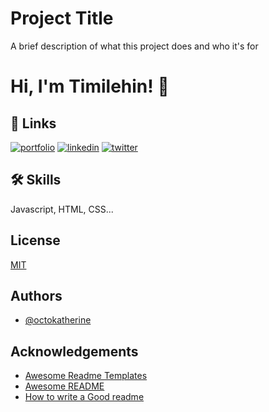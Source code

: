 
# Project Title

A brief description of what this project does and who it's for


# Hi, I'm Timilehin! 👋


## 🔗 Links
[![portfolio](https://img.shields.io/badge/my_portfolio-000?style=for-the-badge&logo=ko-fi&logoColor=white)](https://atimscreatives.com/)
[![linkedin](https://img.shields.io/badge/linkedin-0A66C2?style=for-the-badge&logo=linkedin&logoColor=white)](https://www.linkedin.com/in/timilehin-abegunde)
[![twitter](https://img.shields.io/badge/twitter-1DA1F2?style=for-the-badge&logo=twitter&logoColor=white)](https://twitter.com/abegundetimile5)


## 🛠 Skills
Javascript, HTML, CSS...


## License

[MIT](https://choosealicense.com/licenses/mit/)


## Authors

- [@octokatherine](https://www.github.com/atimscreative)


## Acknowledgements

 - [Awesome Readme Templates](https://awesomeopensource.com/project/elangosundar/awesome-README-templates)
 - [Awesome README](https://github.com/matiassingers/awesome-readme)
 - [How to write a Good readme](https://bulldogjob.com/news/449-how-to-write-a-good-readme-for-your-github-project)

